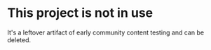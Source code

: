# This project is not in use
It's a leftover artifact of early community content testing and can be deleted.

